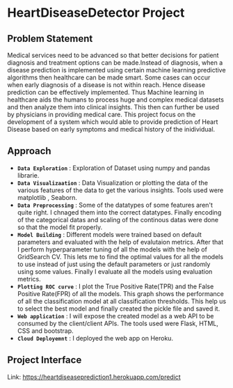 # HeartDiseaseDetector Project
## Problem Statement
Medical services need to be advanced so that better decisions for patient diagnosis and treatment options can be made.Instead of diagnosis, when a disease prediction is implemented using certain machine learning predictive algorithms then healthcare can be made smart. Some cases can occur when early diagnosis of a disease is not within reach. Hence disease prediction can be effectively implemented. Thus Machine learning in healthcare aids the humans to process huge and complex medical datasets and then analyze them into clinical insights. This then can further be used by physicians in providing medical care. This project focus on the development of a system which would able to provide prediction of Heart Disease based on early symptoms and medical history of the inidividual.

## Approach
* **`Data Exploration`**    : Exploration of Dataset using numpy and pandas librarie.
* **`Data Visualizaation`** : Data Visualization or plotting the data of the various features of the data to get the various insights. Tools used were matplotlib , Seaborn.
* **`Data Preprocessing`**  : Some of the datatypes of some features aren't quite right. I chnaged them into the correct datatypes. Finally encoding of the categorical datas and scaling of the continous datas were done so that the model fit properly.
* **`Model Building`**      : Different models were trained based on default parameters and evaluated with the help of evalutaion metrics. After that I perform hyperparameter tuning of all the models with the help of GridSearch CV. This lets me to find the optimal values for all the models to use instead of just using the default parameters or just randomly using some values. Finally I evaluate all the models using evaluation metrics.
*  **`Plotting ROC curve`** : I plot the True Positive Rate(TPR) and the False Positive Rate(FPR) of all the models. This graph shows the performance of all the classification model at all classification thresholds. This help us to select the best model and finally created the pickle file and saved it.
*  **`Web application`**    : I will expose the created model as a web API to be consumed by the client/client APIs. The tools used were Flask, HTML, CSS and  bootstrap.
*  **`Cloud Deployemnt`**   : I deployed the web app on Heroku.

## Project Interface

Link: https://heartdiseaseprediction1.herokuapp.com/predict
